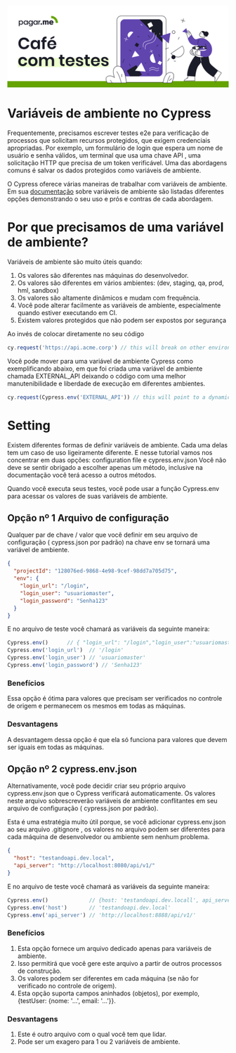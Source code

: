 <p align="center">
  <a href="https://github.com/pagarme/cafe-com-testes">
    <img src="../.github/cafecomtestes.png" alt="Café com Testes">
  </a>
</p>

# Variáveis de ambiente no Cypress

Frequentemente, precisamos escrever testes e2e para verificação de processos que solicitam recursos protegidos, que exigem credenciais apropriadas. Por exemplo, um formulário de login que espera um nome de usuário e senha válidos, um terminal que usa uma chave API , uma solicitação HTTP que precisa de um token verificável. Uma das abordagens comuns é salvar os dados protegidos como variáveis de ambiente.

O Cypress oferece várias maneiras de trabalhar com variáveis de ambiente. Em sua [documentação](https://docs.cypress.io/guides/guides/environment-variables.html#Setting) sobre variáveis de ambiente são listadas diferentes opções demonstrando o seu uso e prós e contras de cada abordagem.

# Por que precisamos de uma variável de ambiente?

Variáveis de ambiente são muito úteis quando:

1. Os valores são diferentes nas máquinas do desenvolvedor.
2. Os valores são diferentes em vários ambientes: (dev, staging, qa, prod, hml, sandbox)
3. Os valores são altamente dinâmicos e mudam com frequência.
4. Você pode alterar facilmente as variáveis de ambiente, especialmente quando estiver executando em CI.
5. Existem valores protegidos que não podem ser expostos por segurança

Ao invés de colocar diretamente no seu código

```javascript
cy.request('https://api.acme.corp') // this will break on other environments`
```

Você pode mover para uma variável de ambiente Cypress como exemplificando abaixo, em que foi criada uma variável de ambiente chamada EXTERNAL_API deixando o código com uma melhor manutenibilidade e liberdade de execução em diferentes ambientes.

```javascript
cy.request(Cypress.env('EXTERNAL_API')) // this will point to a dynamic env var
```

# Setting

Existem diferentes formas de definir variáveis de ambiente. Cada uma delas tem um caso de uso ligeiramente diferente.
E nesse tutorial vamos nos concentrar em duas opções: configuration file e cypress.env.json
Você não deve se sentir obrigado a escolher apenas um método, inclusive na documentação você terá acesso a outros métodos.

Quando você executa seus testes, você pode usar a função Cypress.env para acessar os valores de suas variáveis de ambiente.

## Opção nº 1 Arquivo de configuração 

Qualquer par de chave / valor que você definir em seu arquivo de configuração ( cypress.json por padrão) na chave env se tornará uma variável de ambiente.

```json
{
  "projectId": "128076ed-9868-4e98-9cef-98dd7a705d75",
  "env": {
    "login_url": "/login",
    "login_user": "usuariomaster",
    "login_password": "Senha123"
  }
}
```
E no arquivo de teste você chamará as variáveis da seguinte maneira:

```javascript
Cypress.env()      // { "login_url": "/login","login_user":"usuariomaster","login_password": "Senha123"}
Cypress.env('login_url')  // '/login'
Cypress.env('login_user') // 'usuariomaster'
Cypress.env('login_password') // 'Senha123'

```

### Benefícios

Essa opção é ótima para valores que precisam ser verificados no controle de origem e permanecem os mesmos em todas as máquinas.

### Desvantagens

A desvantagem dessa opção é que ela só funciona para valores que devem ser iguais em todas as máquinas.

## Opção nº 2 cypress.env.json

Alternativamente, você pode decidir criar seu próprio arquivo cypress.env.json que o Cypress verificará automaticamente. Os valores neste arquivo sobrescreverão variáveis de ambiente conflitantes em seu arquivo de configuração ( cypress.json por padrão).

Esta é uma estratégia muito útil porque, se você adicionar cypress.env.json ao seu arquivo .gitignore , os valores no arquivo podem ser diferentes para cada máquina de desenvolvedor ou ambiente sem nenhum problema.

```json
{
  "host": "testandoapi.dev.local",
  "api_server": "http://localhost:8080/api/v1/"
}
```
E no arquivo de teste você chamará as variáveis da seguinte maneira:

```javascript
Cypress.env()             // {host: 'testandoapi.dev.locall', api_server: 'http://localhost:8888/api/v1'}
Cypress.env('host')       // 'testandoapi.dev.local'
Cypress.env('api_server') // 'http://localhost:8888/api/v1/'

```

### Benefícios

1. Esta opção fornece um arquivo dedicado apenas para variáveis de ambiente.
2. Isso permitirá que você gere este arquivo a partir de outros processos de construção.
3. Os valores podem ser diferentes em cada máquina (se não for verificado no controle de origem).
4. Esta opção suporta campos aninhados (objetos), por exemplo, {testUser: {nome: '...', email: '...'}}.


### Desvantagens

1. Este é outro arquivo com o qual você tem que lidar.
2. Pode ser um exagero para 1 ou 2 variáveis de ambiente.
